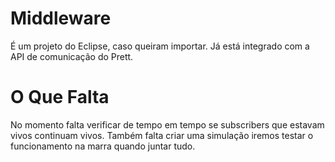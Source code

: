# Middleware

É um projeto do Eclipse, caso queiram importar. Já está integrado com a API de comunicação do Prett.

# O Que Falta

No momento falta verificar de tempo em tempo se subscribers que estavam vivos continuam vivos.
Também falta criar uma simulação iremos testar o funcionamento na marra quando juntar tudo.
